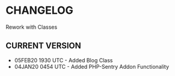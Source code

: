 # CHANGELOG
Rework with Classes

## CURRENT VERSION
- 05FEB20 1930 UTC - Added Blog Class
- 04JAN20 0454 UTC - Added PHP-Sentry Addon Functionality